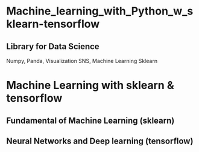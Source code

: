 # Machine_learning_with_Python_w_sklearn-tensorflow
## Library for Data Science
Numpy, Panda, Visualization SNS, Machine Learning Sklearn

# Machine Learning with sklearn & tensorflow
## Fundamental of Machine Learning (sklearn)

## Neural Networks and Deep learning (tensorflow)
